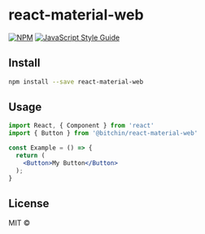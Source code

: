 # react-material-web

>

[![NPM](https://img.shields.io/npm/v/@bitchin/react-material-web.svg)](https://www.npmjs.com/package/@bitchin/react-material-web) [![JavaScript Style Guide](https://img.shields.io/badge/code_style-standard-brightgreen.svg)](https://standardjs.com)

## Install

```bash
npm install --save react-material-web
```

## Usage

```jsx
import React, { Component } from 'react'
import { Button } from '@bitchin/react-material-web'

const Example = () => {
  return (
    <Button>My Button</Button>
  );
}
```

## License

MIT © [](https://github.com/)
